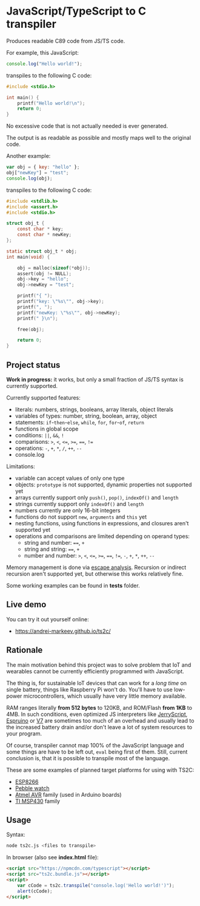 JavaScript/TypeScript to C transpiler
=====================================

Produces readable C89 code from JS/TS code.

For example, this JavaScript:

```javascript
console.log("Hello world!");
```

transpiles to the following C code:

```c
#include <stdio.h>

int main() {
    printf("Hello world!\n");
    return 0;
}
```

No excessive code that is not actually needed is ever generated.

The output is as readable as possible and mostly maps well to the original code.

Another example:

```javascript
var obj = { key: "hello" };
obj["newKey"] = "test";
console.log(obj);
```

transpiles to the following C code:

```c
#include <stdlib.h>
#include <assert.h>
#include <stdio.h>

struct obj_t {
    const char * key;
    const char * newKey;
};

static struct obj_t * obj;
int main(void) {

    obj = malloc(sizeof(*obj));
    assert(obj != NULL);
    obj->key = "hello";
    obj->newKey = "test";

    printf("{ ");
    printf("key: \"%s\"", obj->key);
    printf(", ");
    printf("newKey: \"%s\"", obj->newKey);
    printf(" }\n");

    free(obj);

    return 0;
}
```


Project status
--------------

__**Work in progress:**__ it works, but only a small fraction of JS/TS syntax is currently supported.

Currently supported features:

 - literals: numbers, strings, booleans, array literals, object literals
 - variables of types: number, string, boolean, array, object
 - statements: `if`-`then`-`else`, `while`, `for`, `for`-`of`, `return`
 - functions in global scope
 - conditions: `||`, `&&`, `!`
 - comparisons: `>`, `<`, `<=`, `>=`, `==`, `!=`
 - operations: `-`, `+`, `*`, `/`, `++`, `--` 
 - console.log

Limitations:

 - variable can accept values of only one type  
 - objects: `prototype` is not supported, dynamic properties not supported yet
 - arrays currently support only `push()`, `pop()`, `indexOf()` and `length`
 - strings currently support only `indexOf()` and `length`
 - numbers currently are only 16-bit integers
 - functions do not support `new`, `arguments` and `this` yet
 - nesting functions, using functions in expressions, and closures aren't supported yet
 - operations and comparisons are limited depending on operand types:
    - string and number: `==`, `+`
    - string and string: `==`, `+`
    - number and number: `>`, `<`, `<=`, `>=`, `==`, `!=`, `-`, `+`, `*`, `++`, `--`

Memory management is done via [escape analysis](https://en.wikipedia.org/wiki/Escape_analysis).
Recursion or indirect recursion aren't supported yet, but otherwise this works relatively fine.

Some working examples can be found in **tests** folder.

Live demo
---------

You can try it out yourself online:

 - https://andrei-markeev.github.io/ts2c/

Rationale
---------

The main motivation behind this project was to solve problem that IoT and wearables cannot be currently efficiently
programmed with JavaScript.

The thing is, for sustainable IoT devices that can work for a *long time* on single battery, things like
Raspberry Pi won't do. You'll have to use low-power microcontrollers, which usually have very little memory available.

RAM ranges literally **from 512 bytes** to 120KB, and ROM/Flash **from 1KB** to 4MB. In such conditions, even
optimized JS interpreters like [JerryScript](https://github.com/Samsung/jerryscript), 
[Espruino](https://github.com/espruino/Espruino) or [V7](https://github.com/cesanta/v7) are sometimes too 
much of an overhead and usually lead to the increased battery drain and/or don't leave a lot of system 
resources to your program.

Of course, transpiler cannot map 100% of the JavaScript language and some things are have to be left out, `eval`
being first of them. Still, current conclusion is, that it is possible to transpile most of the language. 

These are some examples of planned target platforms for using with TS2C:
 - [ESP8266](https://en.wikipedia.org/wiki/ESP8266)
 - [Pebble watch](https://en.wikipedia.org/wiki/Pebble_(watch))
 - [Atmel AVR](https://en.wikipedia.org/wiki/Atmel_AVR#Basic_families) family (used in Arduino boards)   
 - [TI MSP430](https://en.wikipedia.org/wiki/TI_MSP430) family


Usage
-----

Syntax:
```sh
node ts2c.js <files to transpile>
```

In browser (also see **index.html** file):
```html
<script src="https://npmcdn.com/typescript"></script>
<script src="ts2c.bundle.js"></script>
<script>
    var cCode = ts2c.transpile("console.log('Hello world!')");
    alert(cCode);
</script>
```
